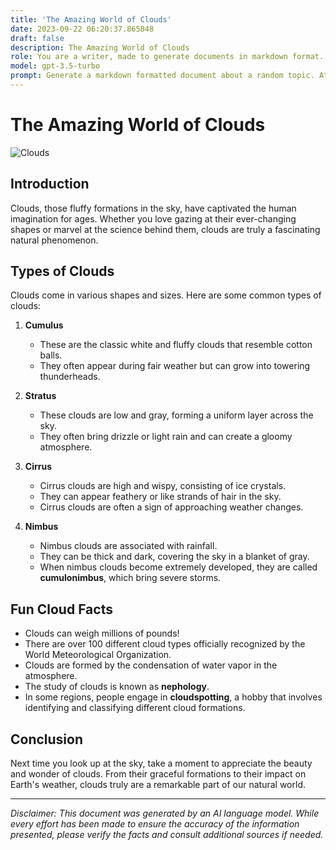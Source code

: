 ```yaml
---
title: 'The Amazing World of Clouds'
date: 2023-09-22 06:20:37.865848
draft: false
description: The Amazing World of Clouds
role: You are a writer, made to generate documents in markdown format. It is very important that all of the documents you generate are in valid markdown format.
model: gpt-3.5-turbo
prompt: Generate a markdown formatted document about a random topic. At the bottom, include a disclaimer explaining that the document was generated by you. The first line of the document should be the title. Make sure that the entire document is in proper markdown format, using a mix of various tags to make the document visually appealing.
---
```


# The Amazing World of Clouds

![Clouds](https://example.com/clouds.jpg)

## Introduction
Clouds, those fluffy formations in the sky, have captivated the human imagination for ages. Whether you love gazing at their ever-changing shapes or marvel at the science behind them, clouds are truly a fascinating natural phenomenon.

## Types of Clouds
Clouds come in various shapes and sizes. Here are some common types of clouds:

1. **Cumulus**
   - These are the classic white and fluffy clouds that resemble cotton balls.
   - They often appear during fair weather but can grow into towering thunderheads.
   
2. **Stratus**
   - These clouds are low and gray, forming a uniform layer across the sky.
   - They often bring drizzle or light rain and can create a gloomy atmosphere.
   
3. **Cirrus**
   - Cirrus clouds are high and wispy, consisting of ice crystals.
   - They can appear feathery or like strands of hair in the sky.
   - Cirrus clouds are often a sign of approaching weather changes.
   
4. **Nimbus**
   - Nimbus clouds are associated with rainfall.
   - They can be thick and dark, covering the sky in a blanket of gray.
   - When nimbus clouds become extremely developed, they are called **cumulonimbus**, which bring severe storms.

## Fun Cloud Facts
- Clouds can weigh millions of pounds!
- There are over 100 different cloud types officially recognized by the World Meteorological Organization.
- Clouds are formed by the condensation of water vapor in the atmosphere.
- The study of clouds is known as **nephology**.
- In some regions, people engage in **cloudspotting**, a hobby that involves identifying and classifying different cloud formations.

## Conclusion
Next time you look up at the sky, take a moment to appreciate the beauty and wonder of clouds. From their graceful formations to their impact on Earth's weather, clouds truly are a remarkable part of our natural world.

---

*Disclaimer: This document was generated by an AI language model. While every effort has been made to ensure the accuracy of the information presented, please verify the facts and consult additional sources if needed.*